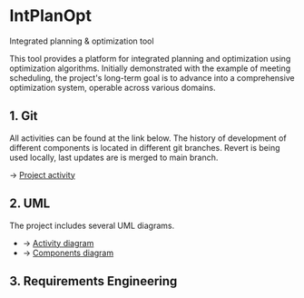 # IntPlanOpt
Integrated planning &amp; optimization tool

This tool provides a platform for integrated planning and optimization using optimization algorithms. 
Initially demonstrated with the example of meeting scheduling, 
the project's long-term goal is to advance into a comprehensive optimization system, 
operable across various domains.

## 1. Git
All activities can be found at the link below. The history of development of different components is located in 
different git branches. Revert is being used locally, last updates are is merged to main branch.

&rarr; [Project activity](https://github.com/rkvcode/Int-Plan-Opt/activity?ref=main)

## 2. UML
The project includes several UML diagrams. 
- &rarr; [Activity diagram](https://github.com/rkvcode/Int-Plan-Opt/blob/main/uml_diagrams/activity_uml.png)
- &rarr; [Components diagram](https://github.com/rkvcode/Int-Plan-Opt/blob/answering-questions/uml_diagrams/components_uml.png)

## 3. Requirements Engineering